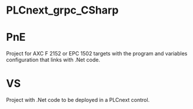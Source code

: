 # PLCnext_grpc_CSharp

# PnE
Project for AXC F 2152 or EPC 1502 targets with the program and variables configuration that links with .Net code.

# VS
Project with .Net code to be deployed in a PLCnext control.
